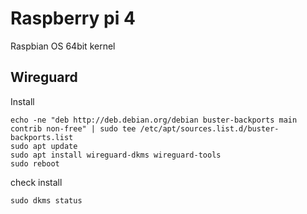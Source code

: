 # Raspberry pi 4
Raspbian OS 64bit
kernel 

## Wireguard

Install

```
echo -ne "deb http://deb.debian.org/debian buster-backports main contrib non-free" | sudo tee /etc/apt/sources.list.d/buster-backports.list
sudo apt update
sudo apt install wireguard-dkms wireguard-tools
sudo reboot
```

check install

```
sudo dkms status
```
<!--stackedit_data:
eyJoaXN0b3J5IjpbMTE1MDY3MTgwMCwzMDcyNTU2MjcsMzM4OD
EzOTQ0XX0=
-->